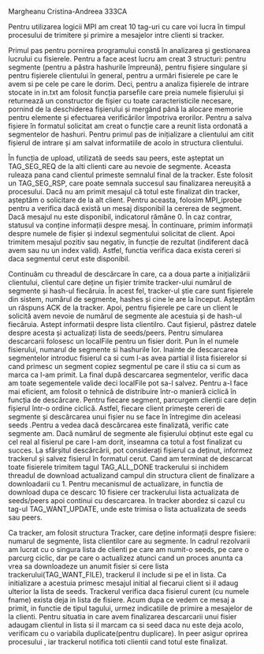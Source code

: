   Margheanu Cristina-Andreea 333CA

  Pentru utilizarea logicii MPI am creat 10 tag-uri cu care voi lucra în timpul
procesului de trimitere și primire a mesajelor intre clienti si tracker.

  Primul pas pentru pornirea programului constă în analizarea și gestionarea 
lucrului cu fisierele. Pentru a face acest lucru am creat 3 structuri: pentru
segmente (pentru a păstra hashurile împreună), pentru fișiere singulare și pentru
fișierele clientului în general, pentru a urmări fisierele pe care le avem si pe 
cele pe care le dorim. Deci, pentru a analiza fișierele de intrare stocate in in<R>.txt
am folosit funcția parsefile care preia numele fișierului și returnează un constructor de
fișier cu toate caracteristicile necesare, pornind de la deschiderea fișierului și mergând
până la alocare memorie pentru elemente și efectuarea verificărilor împotriva erorilor.
Pentru a salva fișiere în formatul solicitat am creat o funcție care a reunit
lista ordonată a segmentelor de hashuri. 
  Pentru primul pas de inițializare a clientului am citit fișierul de intrare și am salvat
informatiile de acolo in structura clientului.

  În funcția de upload, utilizată de seeds sau peers, este așteptat un TAG_SEG_REQ de la alti
clienti care au nevoie de segmente. Aceasta ruleaza pana cand clientul primeste semnalul final
de la tracker. Este folosit un TAG_SEG_RSP, care poate semnala succesul sau finalizarea
nereușită a procesului. Dacă nu am primit mesajul că totul este finalizat din tracker, așteptăm
o solicitare de la alt client. Pentru aceasta, folosim MPI_iprobe pentru a verifica dacă există
un mesaj disponibil la cererea de segment. Dacă mesajul nu este disponibil,
indicatorul rămâne 0. În caz contrar, statusul va conține informații despre mesaj. În continuare, 
primim informații despre numele de fișier și indexul segmentului solicitat de client.
Apoi trimitem mesajul pozitiv sau negativ, în funcție de rezultat (indiferent dacă avem
sau nu un index valid). Astfel, functia verifica daca exista cereri si daca segmentul cerut este 
disponibil.

  Continuăm cu threadul de descărcare în care, ca a doua parte a inițializării clientului,
clientul care deține un fișier trimite tracker-ului numărul de segmente și hash-ul fiecăruia.
În acest fel, tracker-ul știe care sunt fișierele din sistem, numărul de segmente,
hashes și cine le are la început. Așteptăm un răspuns ACK de la tracker.
Apoi, pentru fișierele pe care un client le solicită avem nevoie de numărul de
segmente ale acestuia și de hash-ul fiecăruia. Astept informatii despre lista clientilro.
Caut fișierul, păstrez datele despre acesta și actualizați lista de seeds/peers. 
Pentru simularea descarcarii folosesc un localFile  pentru un fisier dorit. Pun
în el numele fisierului, numarul de segmente si hashurile lor. Inainte de descarcarea
segmentelor introduc fisierul ca si cum l-as avea partial il lista fisierelor si cand
primesc un segment copiez segmentul pe care il stiu ca si cum as marca ca l-am primit.
La final după descarcarea segmentelor, verific daca am toate segementele valide deci
localFile pot sa-l salvez. Pentru a-l face mai eficient, am folosit o tehnică de distribuire
într-o manieră ciclică în funcția de descărcare. Pentru fiecare segment, parcurgem clienții
care dețin fișierul într-o ordine ciclică. Astfel, fiecare client primește cereri
de segmente  și descărcarea unui fișier nu se face în întregime din 
aceleasi seeds .Pentru a vedea dacă descărcarea este finalizată, verific cate segmente am.
Dacă numărul de segmente ale fișierului obținut este egal cu cel real al fisierul pe care
l-am dorit, inseamna ca totul a fost finalizat cu succes. 
La sfârșitul descărcării, pot considerați fișierul ca deținut, informez trackerul și salvez
fisierul în formatul cerut. Cand am terminat de descarcat toate fisierele trimitem tagul
TAG_ALL_DONE trackerului si inchidem threadul de download
actualizand campul din structura client de finalizare a downloadarii cu 1.
  Pentru mecanismul de actualizare, in functia de download dupa ce descarc 10
fisiere cer trackerului lista actualizata de seeds/peers apoi continui cu descarcarea.
In tracker abordez si cazul cu tag-ul TAG_WANT_UPDATE, unde este trimisa o lista actualizata de
seeds sau peers.

  Ca tracker, am folosit structura Tracker, care deține informații
despre fisiere: numarul de segmente, lista clientilor care au
segmente. In cadrul rezolvarii am lucrat cu o singura lista de 
clienti pe care am numit-o seeds, pe care o parcurg ciclic, dar pe care o actualizez 
atunci cand un proces anunta ca vrea sa downloadeze un anumit fisier si cere lista 
trackerului(TAG_WANT_FILE), trackerul il include si pe el in lista. 
Ca initializare a acestuia primesc mesajul initial al fiecarui client si il adaug
ulterior la lista de seeds. Trackerul verifica daca fisierul curent (cu numele fname) exista
deja in lista de fisiere. Acum dupa ce vedem ce mesaj a primit, in functie de tipul tagului,
urmez indicatiile de primire a mesajelor de la clienti. Pentru situatia in care avem finalizarea
descarcarii unui fisier adaugam clientul in lista si il marcam ca si seed daca nu este deja acolo,
verificam cu o variabila duplicate(pentru duplicare).
  In peer asigur oprirea procesului , iar trackerul notifica toti clientii cand totul este finalizat.
